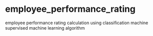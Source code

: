 # employee_performance_rating
employee performance rating calculation using classification machine supervised machine learning algorithm
